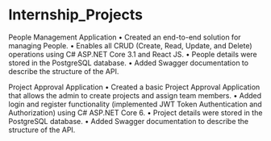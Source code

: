 # Internship_Projects

People Management Application
• Created an end-to-end solution for managing People.
• Enables all CRUD (Create, Read, Update, and Delete) operations using C# ASP.NET Core 3.1 and React JS.
• People details were stored in the PostgreSQL database.
• Added Swagger documentation to describe the structure of the API.

Project Approval Application
• Created a basic Project Approval Application that allows the admin to create projects and assign team members.
• Added login and register functionality (implemented JWT Token Authentication and Authorization) using C# ASP.NET Core 6.
• Project details were stored in the PostgreSQL database.
• Added Swagger documentation to describe the structure of the API.
